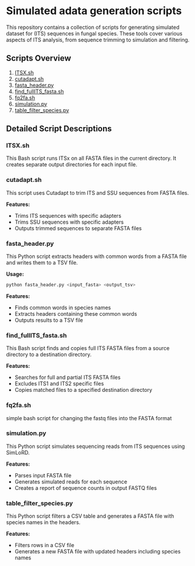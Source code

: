 # Simulated adata generation scripts

This repository contains a collection of scripts for generating simulated dataset for (ITS) sequences in fungal species. These tools cover various aspects of ITS analysis, from sequence trimming to simulation and filtering.

## Scripts Overview

1. [ITSX.sh](#itsx.sh)
2. [cutadapt.sh](#cutadapt.sh)
3. [fasta_header.py](#fasta_header.py)
4. [find_fullITS_fasta.sh](#find_fullits_fasta.sh)
5. [fq2fa.sh](#fq2fa.sh)
6. [simulation.py](#simulation.py)
7. [table_filter_species.py](#table_filter_species.py)

## Detailed Script Descriptions

### ITSX.sh

This Bash script runs ITSx on all FASTA files in the current directory. It creates separate output directories for each input file.

### cutadapt.sh

This script uses Cutadapt to trim ITS and SSU sequences from FASTA files.

**Features:**
- Trims ITS sequences with specific adapters
- Trims SSU sequences with specific adapters
- Outputs trimmed sequences to separate FASTA files

### fasta_header.py

This Python script extracts headers with common words from a FASTA file and writes them to a TSV file.

**Usage:**
```bash
python fasta_header.py <input_fasta> <output_tsv>
```

**Features:**
- Finds common words in species names
- Extracts headers containing these common words
- Outputs results to a TSV file

### find_fullITS_fasta.sh

This Bash script finds and copies full ITS FASTA files from a source directory to a destination directory.

**Features:**
- Searches for full and partial ITS FASTA files
- Excludes ITS1 and ITS2 specific files
- Copies matched files to a specified destination directory

### fq2fa.sh

simple bash script for changing the fastq files into the FASTA format

### simulation.py

This Python script simulates sequencing reads from ITS sequences using SimLoRD.

**Features:**
- Parses input FASTA file
- Generates simulated reads for each sequence
- Creates a report of sequence counts in output FASTQ files

### table_filter_species.py

This Python script filters a CSV table and generates a FASTA file with species names in the headers.

**Features:**
- Filters rows in a CSV file
- Generates a new FASTA file with updated headers including species names